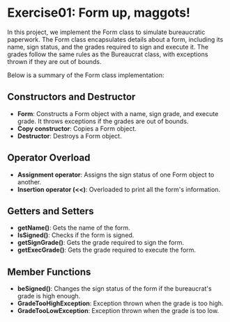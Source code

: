# Exercise01: Form up, maggots!

In this project, we implement the Form class to simulate bureaucratic paperwork. The Form class encapsulates details about a form, including its name, sign status, and the grades required to sign and execute it. The grades follow the same rules as the Bureaucrat class, with exceptions thrown if they are out of bounds.

Below is a summary of the Form class implementation:

## Constructors and Destructor
- **Form**: Constructs a Form object with a name, sign grade, and execute grade. It throws exceptions if the grades are out of bounds.
- **Copy constructor**: Copies a Form object.
- **Destructor**: Destroys a Form object.

## Operator Overload
- **Assignment operator**: Assigns the sign status of one Form object to another.
- **Insertion operator (<<)**: Overloaded to print all the form's information.

## Getters and Setters
- **getName()**: Gets the name of the form.
- **IsSigned()**: Checks if the form is signed.
- **getSignGrade()**: Gets the grade required to sign the form.
- **getExecGrade()**: Gets the grade required to execute the form.

## Member Functions
- **beSigned()**: Changes the sign status of the form if the bureaucrat's grade is high enough.
- **GradeTooHighException**: Exception thrown when the grade is too high.
- **GradeTooLowException**: Exception thrown when the grade is too low.

